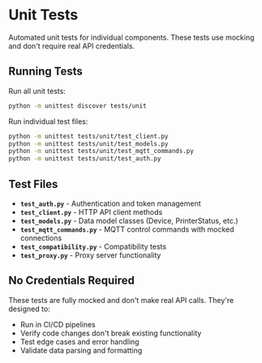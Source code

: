 # Unit Tests

Automated unit tests for individual components. These tests use mocking and don't require real API credentials.

## Running Tests

Run all unit tests:
```bash
python -m unittest discover tests/unit
```

Run individual test files:
```bash
python -m unittest tests/unit/test_client.py
python -m unittest tests/unit/test_models.py
python -m unittest tests/unit/test_mqtt_commands.py
python -m unittest tests/unit/test_auth.py
```

## Test Files

- **`test_auth.py`** - Authentication and token management
- **`test_client.py`** - HTTP API client methods
- **`test_models.py`** - Data model classes (Device, PrinterStatus, etc.)
- **`test_mqtt_commands.py`** - MQTT control commands with mocked connections
- **`test_compatibility.py`** - Compatibility tests
- **`test_proxy.py`** - Proxy server functionality

## No Credentials Required

These tests are fully mocked and don't make real API calls. They're designed to:
- Run in CI/CD pipelines
- Verify code changes don't break existing functionality
- Test edge cases and error handling
- Validate data parsing and formatting
